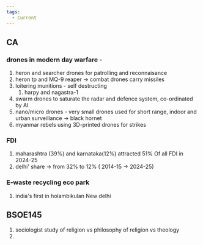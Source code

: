 ```yaml
---
tags:
  - Current
---
```


## CA
### drones in modern day warfare - 
1. heron and searcher drones for patrolling and reconnaisance
2. heron tp and MQ-9 reaper -> combat drones carry missiles
3. loitering munitions - self destructing
	1. harpy and nagastra-1
4. swarm drones to saturate the radar and defence system, co-ordinated by AI
5. nano/micro drones - very small drones used for short range, indoor and urban surveillance -> black hornet
6. myanmar rebels using 3D-printed drones for strikes
### FDI
1. maharashtra (39%) and karnataka(12%) attracted 51% Of all FDI in 2024-25
2. delhi' share -> from 32% to 12% ( 2014-15 -> 2024-25)
### E-waste recycling eco park
1. india's first in holambikulan New delhi

## BSOE145
1. sociologist study of religion vs philosophy of religion vs theology 
2. 